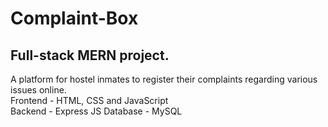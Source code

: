 # Complaint-Box

## Full-stack MERN project.<br>
A platform for hostel inmates to register their complaints regarding various issues online.<br>
Frontend - HTML, CSS and JavaScript<br>
Backend - Express JS
Database - MySQL
